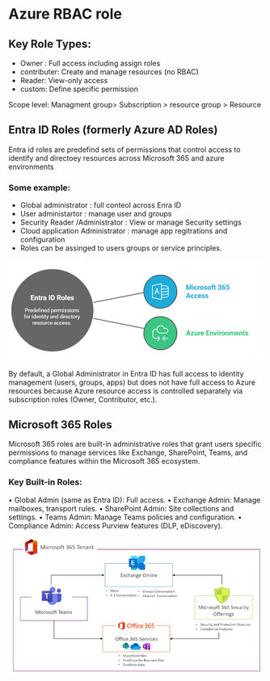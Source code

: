# Azure RBAC role 

## Key Role Types:
 - Owner : Full access including assign roles
 - contributer: Create and manage resources (no RBAC)
 - Reader: View-only access
 - custom: Define specific permission

   
Scope level: Managment group> Subscription > resource group > Resource


## Entra ID Roles (formerly Azure AD Roles)
Entra id roles are predefind sets of permissions that control access to identify and directoey resources across Microsoft 365 and azure environments

### Some example:

-	Global administrator : full conteol across Enra ID 
-	User administartor : manage user and groups
-	Security Reader /Administrator : View or manage Security settings 
-	Cloud application Administrator : manage app regitrations and configuration
-	Roles can be assinged to users groups  or service principles.

![Description](https://raw.githubusercontent.com/shyjustack/Azure/main/media/01.png)


By default, a Global Administrator in Entra ID has full access to identity management (users, groups, apps) but does not have full access to Azure resources because Azure resource access is controlled separately via subscription roles (Owner, Contributor, etc.).

## Microsoft 365 Roles

Microsoft 365 roles are built-in administrative roles that grant users specific permissions
to manage services like Exchange, SharePoint, Teams, and compliance features within the
Microsoft 365 ecosystem.
### Key Built-in Roles:
• Global Admin (same as Entra ID): Full access.
• Exchange Admin: Manage mailboxes, transport rules.
• SharePoint Admin: Site collections and settings.
• Teams Admin: Manage Teams policies and configuration.
• Compliance Admin: Access Purview features (DLP, eDiscovery).

![Description](https://github.com/shyjustack/Azure/blob/main/media/02.png)
 
